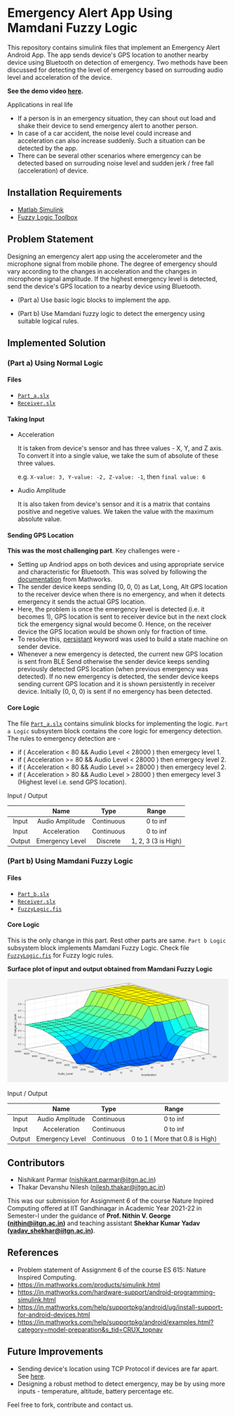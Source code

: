 # Emergency Alert App Using Mamdani Fuzzy Logic

This repository contains simulink files that implement an Emergency Alert Android App. The app sends device's GPS location to another nearby device using Bluetooth on detection of emergency. Two methods have been discussed for detecting the level of emergency based on surrouding audio level and acceleration of the device. 

**See the demo video [here](https://www.youtube.com/watch?v=-zVNOG2WCnU&list=PLoLZwK9ryVfe_2H1-wBAL3OWbL5Du3fRt).**


Applications in real life

- If a person is in an emergency situation, they can shout out load and shake their device to send emergency alert to another person.
- In case of a car accident, the noise level could increase and acceleration can also increase suddenly. Such a situation can be detected by the app.
- There can be several other scenarios where emergency can be detected based on surrouding noise level and sudden jerk / free fall  (acceleration) of device.

## Installation Requirements

- [Matlab Simulink](https://in.mathworks.com/products/simulink.html)
- [Fuzzy Logic Toolbox](https://in.mathworks.com/help/fuzzy/referencelist.html?type=block&category=getting-started-with-fuzzy-logic-toolbox&s_tid=CRUX_topnav)


## Problem Statement

Designing an emergency alert app using the accelerometer and the microphone signal from mobile phone. The degree of emergency should vary according to the changes in acceleration and the changes in microphone signal amplitude. If the highest emergency level is detected, send the device's GPS location to a nearby device using Bluetooth.  

- (Part a) Use basic logic blocks to implement the app.

- (Part b) Use Mamdani fuzzy logic to detect the emergency using suitable logical rules.

## Implemented Solution

### (Part a) Using Normal Logic

#### Files

- [`Part_a.slx`](https://github.com/nishikantparmariam/Mamdani-Fuzzy-Logic-App/blob/3029b4561bb4f461410f1084beb35154e0830258/Part_a.slx)
- [`Receiver.slx`](https://github.com/nishikantparmariam/Mamdani-Fuzzy-Logic-App/blob/3029b4561bb4f461410f1084beb35154e0830258/Receiver.slx)

#### Taking Input

- Acceleration

    It is taken from device's sensor and has three values - X, Y, and Z axis. To convert it into a single value, we take the sum of absolute of these three values.

    e.g. `X-value: 3, Y-value: -2, Z-value: -1`, then `final value: 6`

- Audio Amplitude

    It is also taken from device's sensor and it is a matrix that contains positive and negetive values. We taken the value with the maximum absolute value.


#### Sending GPS Location


**This was the most challenging part**. Key challenges were -

- Setting up Andriod apps on both devices and using appropriate service and characteristic for Bluetooth. This was solved by following the  [documentation](https://in.mathworks.com/help/supportpkg/android/ref/work-with-ble-blocks-on-android-devices.html) from Mathworks.
- The sender device keeps sending (0, 0, 0) as Lat, Long, Alt GPS location to the receiver device when there is no emergency, and when it detects emergency it sends the actual GPS location. 
- Here, the problem is once the emergency level is detected (i.e. it becomes 1), GPS location is sent to receiver device but in the next clock tick the emergency signal would become 0. Hence, on the receiver device the GPS location would be shown only for fraction of time.
- To resolve this, [persistant](https://in.mathworks.com/help/matlab/ref/persistent.html?searchHighlight=persistent&s_tid=srchtitle_persistent_1) keyword was used to build a state machine on sender device. 
- Whenever a new emergency is detected, the current new GPS location is sent from BLE Send otherwise the sender device keeps sending previously detected GPS location (when previous emergency was detected). If no new emergency is detected, the sender device keeps sending current GPS location and it is shown persistently in receiver device. Initially (0, 0, 0) is sent if no emergency has been detected.



#### Core Logic

The file [`Part_a.slx`](https://github.com/nishikantparmariam/Mamdani-Fuzzy-Logic-App/blob/3029b4561bb4f461410f1084beb35154e0830258/Part_a.slx) contains simulink blocks for implementing the logic. `Part a Logic` subsystem block contains the core logic for emergency detection. The rules to emergency detection are -

- if ( Acceleration < 80 && Audio Level < 28000 ) then emergecy level 1.
- if ( Acceleration >= 80 && Audio Level < 28000 ) then emergecy level 2.
- if ( Acceleration < 80 && Audio Level >= 28000 ) then emergecy level 2.
- if ( Acceleration > 80 && Audio Level > 28000 ) then emergecy level 3 (Highest level i.e. send GPS location).


Input / Output 

|  | Name | Type | Range |
| :---: | :---: | :---: | :---: |
| Input | Audio Amplitude | Continuous | 0 to inf  |
| Input | Acceleration | Continuous | 0 to inf |
| Output | Emergency Level | Discrete | 1, 2, 3 (3 is High)  |

### (Part b) Using Mamdani Fuzzy Logic

#### Files

- [`Part_b.slx`](https://github.com/nishikantparmariam/Mamdani-Fuzzy-Logic-App/blob/3029b4561bb4f461410f1084beb35154e0830258/Part_b.slx)
- [`Receiver.slx`](https://github.com/nishikantparmariam/Mamdani-Fuzzy-Logic-App/blob/3029b4561bb4f461410f1084beb35154e0830258/Receiver.slx)
- [`FuzzyLogic.fis`](https://github.com/nishikantparmariam/Mamdani-Fuzzy-Logic-App/blob/3029b4561bb4f461410f1084beb35154e0830258/FuzzyLogic.fis)

#### Core Logic

This is the only change in this part. Rest other parts are same. `Part b Logic` subsystem block implements Mamdani Fuzzy Logic. Check file [`FuzzyLogic.fis`](https://github.com/nishikantparmariam/Mamdani-Fuzzy-Logic-App/blob/3029b4561bb4f461410f1084beb35154e0830258/FuzzyLogic.fis) for Fuzzy logic rules.

**Surface plot of input and output obtained from Mamdani Fuzzy Logic**

![Surface Plot](https://github.com/nishikantparmariam/Mamdani-Fuzzy-Logic-App/blob/3029b4561bb4f461410f1084beb35154e0830258/Fuzzy%20Logic%20Surface.png?raw=true)

Input / Output 

|  | Name | Type | Range |
| :---: | :---: | :---: | :---: |
| Input | Audio Amplitude | Continuous | 0 to inf  |
| Input | Acceleration | Continuous | 0 to inf |
| Output | Emergency Level | Continuous | 0 to 1 ( More that 0.8 is High)  |

## Contributors

- Nishikant Parmar (nishikant.parmar@iitgn.ac.in)
- Thakar Devanshu Nilesh (nilesh.thakar@iitgn.ac.in)

This was our submission for Assignment 6 of the course Nature Inpired Computing offered at IIT Gandhinagar in Academic Year 2021-22 in Semester-I under the guidance of **Prof. Nithin V. George (nithin@iitgn.ac.in)** and teaching assistant **Shekhar Kumar Yadav (yadav_shekhar@iitgn.ac.in)**.

## References

- Problem statement of Assignment 6 of the course ES 615: Nature Inspired Computing.
- https://in.mathworks.com/products/simulink.html
- https://in.mathworks.com/hardware-support/android-programming-simulink.html
- https://in.mathworks.com/help/supportpkg/android/ug/install-support-for-android-devices.html
- https://in.mathworks.com/help/supportpkg/android/examples.html?category=model-preparation&s_tid=CRUX_topnav


## Future Improvements

- Sending device's location using TCP Protocol if devices are far apart. See [here](https://in.mathworks.com/help/supportpkg/freescalefrdmk64fboard/ref/tcpsend.html?searchHighlight=tcp%20send&s_tid=srchtitle_tcp%20send_1).
- Designing a robust method to detect emergency, may be by using more inputs - temperature, altitude, battery percentage etc.

Feel free to fork, contribute and contact us.
